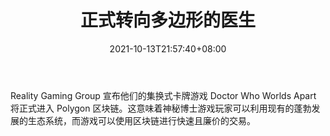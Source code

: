 ﻿---
title: "正式转向多边形的医生"
date: 2021-10-13T21:57:40+08:00
lastmod: 2021-10-13T16:45:40+08:00
draft: false
authors: ["Strong"]
description: "Reality Gaming Group 宣布他们的集换式卡牌游戏 Doctor Who Worlds Apart 将正式进入 Polygon 区块链。这意味着神秘博士游戏玩家可以利用现有的蓬勃发展的生态系统，而游戏可以使用区块链进行快速且廉价的交易。"
featuredImage: "doctor-who-officially-moving-to-polygon.png"
tags: ["Virtual World","虚拟世界","Play to Earn"]
categories: ["news"]
news: ["虚拟世界"]
weight: 
lightgallery: true
pinned: false
recommend: false
recommend1: false
---

Reality Gaming Group 宣布他们的集换式卡牌游戏 Doctor Who Worlds Apart 将正式进入 Polygon 区块链。这意味着神秘博士游戏玩家可以利用现有的蓬勃发展的生态系统，而游戏可以使用区块链进行快速且廉价的交易。

<!--more-->

